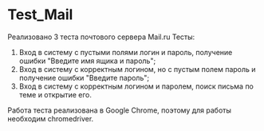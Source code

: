 # Test_Mail

Реализовано 3 теста почтового сервера Mail.ru
Тесты:
1. Вход в систему с пустыми полями логин и пароль, получение ошибки "Введите имя ящика и пароль";
2. Вход в систему с корректным логином, но с пустым полем пароль и получение ошибки "Введите пароль";
3. Вход в систему с корректным логином и паролем, поиск письма по теме и открытие его.

Работа теста реализована в Google Chrome, поэтому для работы необходим chromedriver.
